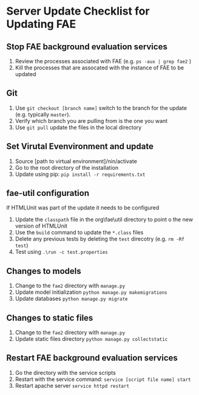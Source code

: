 # Server Update Checklist for Updating FAE

## Stop FAE background evaluation services

1. Review the processes associated with FAE (e.g. `ps -aux | grep fae2` )
1. Kill the processes that are assocated with the instance of FAE to be updated

## Git

1.  Use `git checkout [branch name]` switch to the branch for the update (e.g. typically `master`).
1.  Verify which branch you are pulling from is the one you want
1.  Use `git pull` update the files in the local directory

## Set Virutal Evenvironment and update
1. Source [path to virtual environment]/nin/activate
1. Go to the root directory of the installation
1. Update using pip: `pip install -r requirements.txt`

## fae-util configuration

If HTMLUnit was part of the update it needs to be configured
1. Update the `classpath` file in the org\fae\util directory to point o the new version of HTMLUnit
1. Use the `build` command to update the `*.class` files
1. Delete any previous tests by deleting the `test` direcotry (e.g. `rm -Rf test`)
1. Test using `.\run -c test.properties`

## Changes to models
1. Change to the `fae2` directory with `manage.py`
1. Update model initialization `python manage.py makemigrations`
1. Update databases `python manage.py migrate`

## Changes to static files
1. Change to the `fae2` directory with `manage.py`
1. Update static files directory `python manage.py collectstatic`

## Restart FAE background evaluation services
1. Go the directory with the service scripts
1. Restart with the service command: `service [script file name] start`
1. Restart apache server `service httpd restart`




